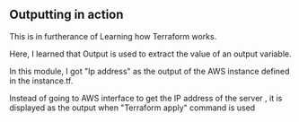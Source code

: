 ## Outputting in action ##

This is in furtherance of Learning how Terraform works.

Here, I learned that Output is used to extract the value of an output variable.
 
 In this module, I got "Ip address" as the output of the AWS instance defined in the instance.tf.
 
Instead of going to AWS interface to get the IP address of the server , it is displayed as the output when "Terraform apply" command is used
